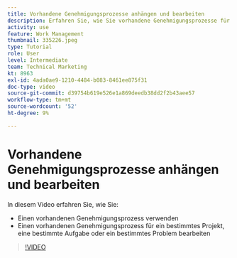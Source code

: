 ```yaml
---
title: Vorhandene Genehmigungsprozesse anhängen und bearbeiten
description: Erfahren Sie, wie Sie vorhandene Genehmigungsprozesse für Projekte, Aufgaben oder Probleme in [!DNL  Workfront].
activity: use
feature: Work Management
thumbnail: 335226.jpeg
type: Tutorial
role: User
level: Intermediate
team: Technical Marketing
kt: 8963
exl-id: 4ada0ae9-1210-4484-b083-8461ee875f31
doc-type: video
source-git-commit: d39754b619e526e1a869deedb38dd2f2b43aee57
workflow-type: tm+mt
source-wordcount: '52'
ht-degree: 9%

---
```


# Vorhandene Genehmigungsprozesse anhängen und bearbeiten

In diesem Video erfahren Sie, wie Sie:

* Einen vorhandenen Genehmigungsprozess verwenden
* Einen vorhandenen Genehmigungsprozess für ein bestimmtes Projekt, eine bestimmte Aufgabe oder ein bestimmtes Problem bearbeiten

>[!VIDEO](https://video.tv.adobe.com/v/335226/?quality=12)

<!---
learn more URLS
--->
